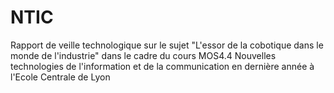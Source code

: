 # NTIC
Rapport de veille technologique sur le sujet "L'essor de la cobotique dans le monde de l'industrie" dans le cadre du cours MOS4.4 Nouvelles technologies de l'information et de la communication en dernière année à l'Ecole Centrale de Lyon
